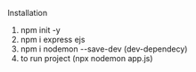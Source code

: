 Installation 

1. npm init -y
2. npm i express ejs
3. npm i nodemon --save-dev (dev-dependecy)
4. to run project (npx nodemon app.js)